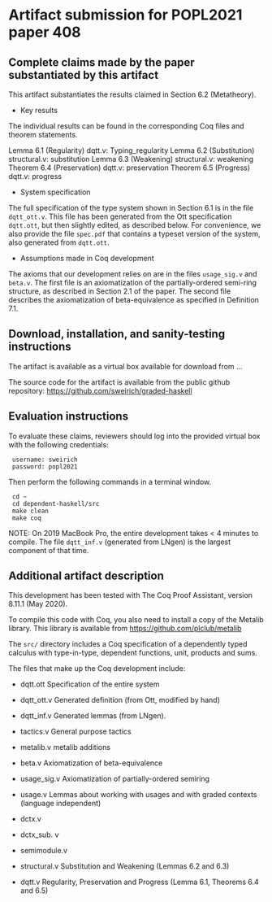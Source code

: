 Artifact submission for POPL2021 paper 408
==========================================

Complete claims made by the paper substantiated by this artifact
----------------------------------------------------------------

This artifact substantiates the results claimed in Section 6.2 (Metatheory).

* Key results

The individual results can be found in the corresponding Coq files and theorem 
statements.

Lemma 6.1 (Regularity)      dqtt.v: Typing_regularity
Lemma 6.2 (Substitution)    structural.v: substitution
Lemma 6.3 (Weakening)       structural.v: weakening
Theorem 6.4 (Preservation)  dqtt.v: preservation
Theorem 6.5 (Progress)      dqtt.v: progress

* System specification

The full specification of the type system shown in Section 6.1 is in the file
`dqtt_ott.v`. This file has been generated from the Ott specification `dqtt.ott`,
but then slightly edited, as described below. For convenience, we also provide
the file `spec.pdf` that contains a typeset version of the system, also
generated from `dqtt.ott`.

* Assumptions made in Coq development

The axioms that our development relies on are in the files `usage_sig.v`
and `beta.v`.  The first file is an axiomatization of the partially-ordered
semi-ring structure, as described in Section 2.1 of the paper. The second file
describes the axiomatization of beta-equivalence as specified in Definition
7.1.

Download, installation, and sanity-testing instructions
---------------------------------------------------------

The artifact is available as a virtual box available for download from ...

The source code for the artifact is available from the public github repository:
https://github.com/sweirich/graded-haskell

Evaluation instructions
-----------------------

To evaluate these claims, reviewers should log into the provided virtual box
with the following credentials:

     username: sweirich
     password: popl2021

Then perform the following commands in a terminal window.
  
     cd ~ 
     cd dependent-haskell/src
     make clean
     make coq
          
NOTE: On 2019 MacBook Pro, the entire development takes < 4 minutes to compile. The file `dqtt_inf.v` (generated from LNgen) is the largest component of that time. 

Additional artifact description
-------------------------------

This development has been tested with The Coq Proof Assistant, version 8.11.1
(May 2020).

To compile this code with Coq, you also need to install a copy of the Metalib
library.  This library is available from https://github.com/plclub/metalib

The `src/` directory includes a Coq specification of a dependently typed
calculus with type-in-type, dependent functions, unit, products and sums.

The files that make up the Coq development include:

- dqtt.ott     Specification of the entire system
- dqtt_ott.v   Generated definition (from Ott, modified by hand)
- dqtt_inf.v   Generated lemmas (from LNgen). 
- tactics.v    General purpose tactics
- metalib.v    metalib additions

- beta.v       Axiomatization of beta-equivalence
- usage_sig.v  Axiomatization of partially-ordered semiring

- usage.v      Lemmas about working with usages and with graded contexts (language independent)
- dctx.v     
- dctx_sub. v 
- semimodule.v

- structural.v  Substitution and Weakening (Lemmas 6.2 and 6.3)
- dqtt.v        Regularity, Preservation and Progress (Lemma 6.1, Theorems 6.4 and 6.5)


